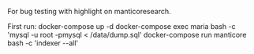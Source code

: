 For bug testing with highlight on manticoresearch.

First run:
  docker-compose up -d
  docker-compose exec maria bash -c 'mysql -u root -pmysql < /data/dump.sql'
  docker-compose run manticore bash -c 'indexer --all'